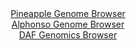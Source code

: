 <div id="Pineapple_Genome_Browser" align="center">
  <a href="https://igv.org/app/?sessionURL=blob:zZJdb5swGEb_i6VWm0TAhpIUpGoiadqlXZsuKUk_VCFDDHFrbGI70CTKf58bbdrNKjUXmyZxYV4Z_DzHZwNqIhUVHITAtZFvIwQsoOaiGeOyYuQal0SBMMdMEQtIkhNJeEZAuAE5VhrHo2_my7nWlQodh.qqVWJeCFt5Ni7xWnDcKDsTpdMTjOFUSKyFVE5X4lo4tKhbDUlxVdnmbM_2nRnW2MGsmguuhFMRXiSN.V_ya5QUhIuSJOWSaboLkJg8JuPMzvGXaDqOsowodUlWg9lJdDmIJl4_fjhv9x7i4ddp3J4ejmnBsV5KchJ0D9wuulmo9HwxfS4u2rfDSfe5bqrRcDE48E4P.68VlUSdoA469jpHQRAYNJTPyOv_1No8dM_muCCmYylvx1MuTnv66vv8BWX93oSpd3pvLcBEtjQmgGwuOyGClgfblu.2W29LdGxB.EZHCgrCxycLaImzF7P9cQP0qjK.AEUWy506FhByRiQIWwGEHRQErn_UOYJBgLbWBiwl.3toz.JR0IFu5LrtJKdMG5lnieKVsjHndp3ldrHek2V04J7V6YV3t_YHr31vckVvxCjC8Pp83fsDTR9CaAiYw3cXaKp.JNM_8e4jQWyd7ivbfY81tCuCyfNoeHV9x8t46KmL.36ax._i2Q9NLmSJtdlvJub1p281lhRzbQY1VTSljOrV1FAUDQiR6xltQSaYMB4CWaSfoAUt5MPPv_X0tk_bHw--">Pineapple Genome Browser</a>
</div>
<div id="Alphonso_Genome_Browser" align="center">
  <a href="https://igv.org/app/?sessionURL=blob:zZJRb9owFIX_i6VWmxSSOCHQRKqmAGVF3ZgKBVSqKrpJnOCR2K5tSAHx3.dWm_ayTeVh0yQ_2FfXvuccfwe0JVJRzlCEPBsHNsbIQmrFmynUoiJjqIlCUQGVIhaSpCCSsIyg6IAKUBpmk0_m5kproSLHoVq0amAlt5VvQw17zqBRdsZrp8.rClIuQXOpnJ6ELXdouW01JAUhbDPbtwMnBw0OVGLFmeKOIKxMGvNe8qOUlITxmiT1ptL0VUBi9BiNuV3Ah3gxjbOMKHVDdqP8Mr4ZxXP_arb82OkvZ1.uF7PO4nxKSwZ6I8ll6t.Jq3RyPRd4_nTmDW9p7AbxoCdYLEZn_uD86llQSdQl7uILvxtg_yUaynLy_D.5Noue6Hxwt7.DwS7jQfE8nsJystAh.NBv5.3f.D5aqOLZxpCAspXsRti1fLdjBV6n9bLFF5brhiYdySmKHh4tpCVka9P.cEB6JwwvSJGnzSs6FuIyJxJFrdB1uzgMvaDdbbthiI_WAW1k9feiHc4mYdf1Ys_rJAWttIE5TxQTygbG7G1W2OX.xCyh2M2GnwXp8uW6mOF1Pry_lfti28ybX2bpGf9m9Ov3GaNvUfRPqHuLEFunp6J25vXWc1ZO46.dfTuejPZk1Rv1xv17iv8Q0GnhFFzWoE2_qZjjd962ICkwbQpbqmhKK6p3C5Mjb1CEPd9gizJeccMhkmX6zrVcCwfu.594.sfH4zc-">Alphonso Genome Browser</a>
</div>


<div id="DAF_Genomics_Browser" align="center">
  <a href="https://igv.org/app/?sessionURL=blob:tZFra9swFIb_i6D9ZDu.3yAM0zVpSGlJUjejpQTVPo7VSJYnyXXakP8.4bUMNsoYdCAJiXN5X53ngJ5BSMIblCLXcgLLcZCBZM37FWYthSvMQKK0wlSCgQRUIKApAKUHVGGpcL681JW1Uq1MR6MSV.YWGs5IIS3pWbg1Je9UDTrVdC3M8CtvcC.tgjOdrPAI07bmjeQjXBQgpWmPWmi2mx7r4z22GVrChnVUkUF1o01oY6VVYe2WNCXs_2LkPyjrRb5k61U21M_hZVaOs_ksu_XO87tpeHaXX1.s83B9uiLbBqtOwFhezy.as9c9.6ZO3MlTexM_0gWLfaLUVX_ifT0937dEgBw7kRN7UWCHIToaiPKi0xBQUQsndXwjcmPD9X3z7eoFoZ6C4ASl9w8GUgIXO51.f0DqpdWokITv3UDNQFyUIFBqJrYdOUniBn7k20niHI0D6gT9ZJaTfJlEtpu5bmg9Yqb1K0KHAWqhP4OfBfK3znr_KyigU9LvlhN4Egs2u6yDaHWzyKb.TsUfYDLQh9.quGBY6dDP5xsUTLUag0b9ouIdH44_AA--">DAF Genomics Browser</a>
</div>
